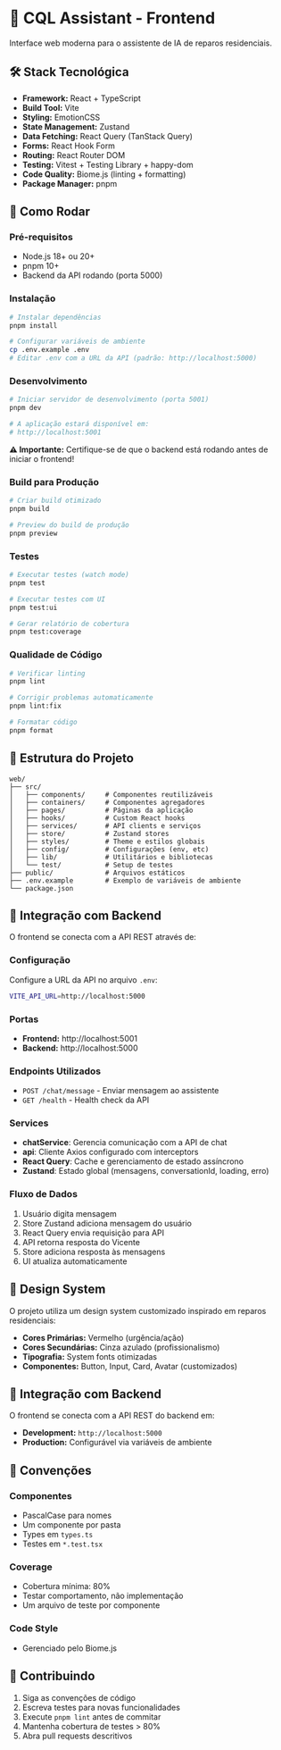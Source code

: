 # 🎨 CQL Assistant - Frontend

Interface web moderna para o assistente de IA de reparos residenciais.

## 🛠️ Stack Tecnológica

- **Framework:** React + TypeScript
- **Build Tool:** Vite
- **Styling:** EmotionCSS
- **State Management:** Zustand
- **Data Fetching:** React Query (TanStack Query)
- **Forms:** React Hook Form
- **Routing:** React Router DOM
- **Testing:** Vitest + Testing Library + happy-dom
- **Code Quality:** Biome.js (linting + formatting)
- **Package Manager:** pnpm

## 🚀 Como Rodar

### Pré-requisitos

- Node.js 18+ ou 20+
- pnpm 10+
- Backend da API rodando (porta 5000)

### Instalação

```bash
# Instalar dependências
pnpm install

# Configurar variáveis de ambiente
cp .env.example .env
# Editar .env com a URL da API (padrão: http://localhost:5000)
```

### Desenvolvimento

```bash
# Iniciar servidor de desenvolvimento (porta 5001)
pnpm dev

# A aplicação estará disponível em:
# http://localhost:5001
```

**⚠️ Importante:** Certifique-se de que o backend está rodando antes de iniciar o frontend!

### Build para Produção

```bash
# Criar build otimizado
pnpm build

# Preview do build de produção
pnpm preview
```

### Testes

```bash
# Executar testes (watch mode)
pnpm test

# Executar testes com UI
pnpm test:ui

# Gerar relatório de cobertura
pnpm test:coverage
```

### Qualidade de Código

```bash
# Verificar linting
pnpm lint

# Corrigir problemas automaticamente
pnpm lint:fix

# Formatar código
pnpm format
```

## 📁 Estrutura do Projeto

```text
web/
├── src/
│   ├── components/     # Componentes reutilizáveis
│   ├── containers/     # Componentes agregadores
│   ├── pages/          # Páginas da aplicação
│   ├── hooks/          # Custom React hooks
│   ├── services/       # API clients e serviços
│   ├── store/          # Zustand stores
│   ├── styles/         # Theme e estilos globais
│   ├── config/         # Configurações (env, etc)
│   ├── lib/            # Utilitários e bibliotecas
│   └── test/           # Setup de testes
├── public/             # Arquivos estáticos
├── .env.example        # Exemplo de variáveis de ambiente
└── package.json
```

## 🔌 Integração com Backend

O frontend se conecta com a API REST através de:

### Configuração

Configure a URL da API no arquivo `.env`:

```bash
VITE_API_URL=http://localhost:5000
```

### Portas

- **Frontend:** http://localhost:5001
- **Backend:** http://localhost:5000

### Endpoints Utilizados

- `POST /chat/message` - Enviar mensagem ao assistente
- `GET /health` - Health check da API

### Services

- **chatService**: Gerencia comunicação com a API de chat
- **api**: Cliente Axios configurado com interceptors
- **React Query**: Cache e gerenciamento de estado assíncrono
- **Zustand**: Estado global (mensagens, conversationId, loading, erro)

### Fluxo de Dados

1. Usuário digita mensagem
2. Store Zustand adiciona mensagem do usuário
3. React Query envia requisição para API
4. API retorna resposta do Vicente
5. Store adiciona resposta às mensagens
6. UI atualiza automaticamente

## 🎨 Design System

O projeto utiliza um design system customizado inspirado em reparos residenciais:

- **Cores Primárias:** Vermelho (urgência/ação)
- **Cores Secundárias:** Cinza azulado (profissionalismo)
- **Tipografia:** System fonts otimizadas
- **Componentes:** Button, Input, Card, Avatar (customizados)

## 🔗 Integração com Backend

O frontend se conecta com a API REST do backend em:

- **Development:** `http://localhost:5000`
- **Production:** Configurável via variáveis de ambiente

## 📝 Convenções

### Componentes

- PascalCase para nomes
- Um componente por pasta
- Types em `types.ts`
- Testes em `*.test.tsx`

### Coverage

- Cobertura mínima: 80%
- Testar comportamento, não implementação
- Um arquivo de teste por componente

### Code Style

- Gerenciado pelo Biome.js

## 🤝 Contribuindo

1. Siga as convenções de código
2. Escreva testes para novas funcionalidades
3. Execute `pnpm lint` antes de commitar
4. Mantenha cobertura de testes > 80%
5. Abra pull requests descritivos
